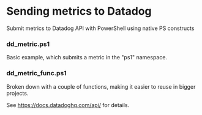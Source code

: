 # Sending metrics to Datadog
Submit metrics to Datadog API with PowerShell using native PS constructs

### dd_metric.ps1
Basic example, which submits a metric in the "ps1" namespace.

### dd_metric_func.ps1
Broken down with a couple of functions, making it easier to reuse in bigger projects.

See https://docs.datadoghq.com/api/ for details.
